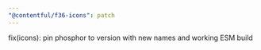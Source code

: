 ```yaml
---
"@contentful/f36-icons": patch
---
```


fix(icons): pin phosphor to version with new names and working ESM build
